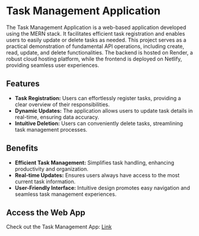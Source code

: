 # Task Management Application

The Task Management Application is a web-based application developed using the MERN stack. It facilitates efficient task registration and enables users to easily update or delete tasks as needed. This project serves as a practical demonstration of fundamental API operations, including create, read, update, and delete functionalities. The backend is hosted on Render, a robust cloud hosting platform, while the frontend is deployed on Netlify, providing seamless user experiences.

## Features

- **Task Registration:** Users can effortlessly register tasks, providing a clear overview of their responsibilities.
- **Dynamic Updates:** The application allows users to update task details in real-time, ensuring data accuracy.
- **Intuitive Deletion:** Users can conveniently delete tasks, streamlining task management processes.

## Benefits

- **Efficient Task Management:** Simplifies task handling, enhancing productivity and organization.
- **Real-time Updates:** Ensures users always have access to the most current task information.
- **User-Friendly Interface:** Intuitive design promotes easy navigation and seamless task management experiences.

## Access the Web App

Check out the Task Management App: [Link](https://task-management-app-50.netlify.app/)


